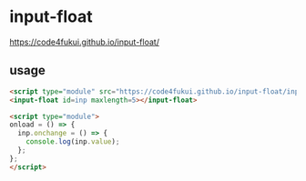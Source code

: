 # input-float
  
https://code4fukui.github.io/input-float/

## usage

```html
<script type="module" src="https://code4fukui.github.io/input-float/input-float.js"></script>
<input-float id=inp maxlength=5></input-float>

<script type="module">
onload = () => {
  inp.onchange = () => {
    console.log(inp.value);
  };
};
</script>
```
